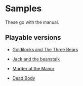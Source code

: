 # Samples

These go with the manual.

## Playable versions

* [Goldilocks and The Three Bears](http://stvle.s3.amazonaws.com/goldi/goldi.html)
* [Jack and the beanstalk](http://stvle.s3.amazonaws.com/beanstalk/beanstalk.html)
* [Murder at the Manor](http://stvle.s3.amazonaws.com/murder/murder.html)

* [Dead Body](http://stvle.s3.amazonaws.com/deadbody/deadbody.html)






